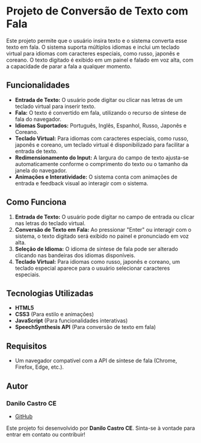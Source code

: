 # Projeto de Conversão de Texto com Fala

Este projeto permite que o usuário insira texto e o sistema converta esse texto em fala. O sistema suporta múltiplos idiomas e inclui um teclado virtual para idiomas com caracteres especiais, como russo, japonês e coreano. O texto digitado é exibido em um painel e falado em voz alta, com a capacidade de parar a fala a qualquer momento.

## Funcionalidades

- **Entrada de Texto:** O usuário pode digitar ou clicar nas letras de um teclado virtual para inserir texto.
- **Fala:** O texto é convertido em fala, utilizando o recurso de síntese de fala do navegador.
- **Idiomas Suportados:** Português, Inglês, Espanhol, Russo, Japonês e Coreano.
- **Teclado Virtual:** Para idiomas com caracteres especiais, como russo, japonês e coreano, um teclado virtual é disponibilizado para facilitar a entrada de texto.
- **Redimensionamento do Input:** A largura do campo de texto ajusta-se automaticamente conforme o comprimento do texto ou o tamanho da janela do navegador.
- **Animações e Interatividade:** O sistema conta com animações de entrada e feedback visual ao interagir com o sistema.

## Como Funciona

1. **Entrada de Texto:** O usuário pode digitar no campo de entrada ou clicar nas letras do teclado virtual.
2. **Conversão de Texto em Fala:** Ao pressionar "Enter" ou interagir com o sistema, o texto digitado será exibido no painel e pronunciado em voz alta.
3. **Seleção de Idioma:** O idioma de síntese de fala pode ser alterado clicando nas bandeiras dos idiomas disponíveis.
4. **Teclado Virtual:** Para idiomas como russo, japonês e coreano, um teclado especial aparece para o usuário selecionar caracteres especiais.

## Tecnologias Utilizadas

- **HTML5**
- **CSS3** (Para estilo e animações)
- **JavaScript** (Para funcionalidades interativas)
- **SpeechSynthesis API** (Para conversão de texto em fala)
## Requisitos

- Um navegador compatível com a API de síntese de fala (Chrome, Firefox, Edge, etc.).

## Autor

### Danilo Castro CE

- [GitHub](https://github.com/DaniloCastroCE)

Este projeto foi desenvolvido por **Danilo Castro CE**. Sinta-se à vontade para entrar em contato ou contribuir!
